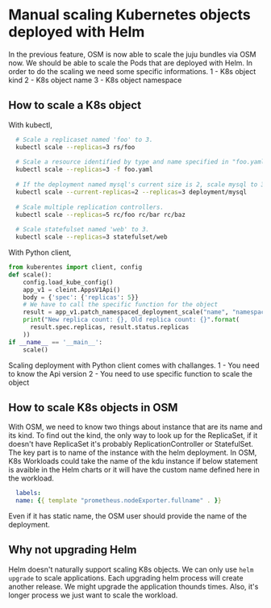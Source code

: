 # Manual scaling Kubernetes objects deployed with Helm

In the previous feature, OSM is now able to scale the juju bundles via OSM now.
We should be able to scale the Pods that are deployed with Helm. In order to do the scaling we need some specific informations.
1 - K8s object kind
2 - K8s object name
3 - K8s object namespace

## How to scale a K8s object

With kubectl,

```bash
  # Scale a replicaset named 'foo' to 3.
  kubectl scale --replicas=3 rs/foo
  
  # Scale a resource identified by type and name specified in "foo.yaml" to 3.
  kubectl scale --replicas=3 -f foo.yaml
  
  # If the deployment named mysql's current size is 2, scale mysql to 3.
  kubectl scale --current-replicas=2 --replicas=3 deployment/mysql
  
  # Scale multiple replication controllers.
  kubectl scale --replicas=5 rc/foo rc/bar rc/baz
  
  # Scale statefulset named 'web' to 3.
  kubectl scale --replicas=3 statefulset/web
```

With Python client,

```python
from kuberentes import client, config
def scale():
    config.load_kube_config()
    app_v1 = cleint.AppsV1Api()
    body = {'spec': {'replicas': 5}}
    # We have to call the specific function for the object
    result = app_v1.patch_namespaced_deployment_scale("name", "namespace", body)
    print("New replica count: {}, Old replica count: {}".format(
      result.spec.replicas, result.status.replicas
    ))
if __name__ == '__main__':
    scale()
```

Scaling deployment with Python client comes with challanges.
1 - You need to know the Api version
2 - You need to use specific function to scale the object

## How to scale K8s objects in OSM

With OSM, we need to know two things about instance that are its name and its kind.
To find out the kind, the only way to look up for the ReplicaSet, if it doesn't have ReplicaSet it's probably ReplicationController or StatefulSet.
The key part is to name of the instance with the helm deployment. In OSM, K8s Workloads could take the name of the kdu instance if below statement is avaible in the Helm charts or it will have the custom name defined here in the workload.

```yaml
  labels:
  name: {{ template "prometheus.nodeExporter.fullname" . }}
```

Even if it has static name, the OSM user should provide the name of the deployment.

## Why not upgrading Helm

Helm doesn't naturally support scaling K8s objects. We can only use `helm upgrade` to scale applications. Each upgrading helm process will create another release. We might upgrade the application thounds times. Also, it's longer process we just want to scale the workload.
